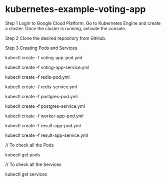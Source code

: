 # kubernetes-example-voting-app

Step 1 Login to Google Cloud Platform. Go to Kubernetes Engine and create a cluster. Once the cluster is running, avtivate the console.

Step 2 Clone the desired repository from GitHub.

Step 3 Creating Pods and Services

kubectl create -f voting-app-pod.yml

kubeclt create -f voting-app-service.yml

kubectl create -f redis-pod.yml

kubeclt create -f redis-service.yml

kubectl create -f postgres-pod.yml

kubeclt create -f postgres-service.yml

kubectl create -f worker-app-pod.yml

kubectl create -f result-app-pod.yml

kubeclt create -f result-app-service.yml

// To check all the Pods

kubectl get pods

// To check all the Services

kubectl get services

